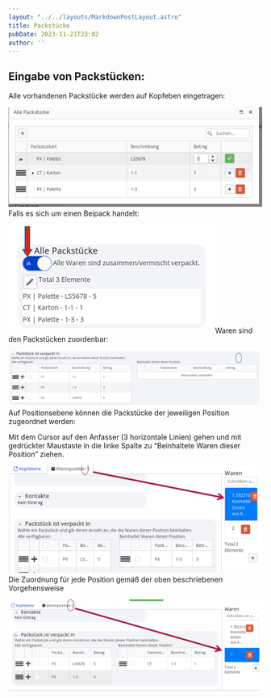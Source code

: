 ```yaml
---
layout: "../../layouts/MarkdownPostLayout.astro"
title: Packstücke
pubDate: 2023-11-21T23:02
author: ''
---
```


## **Eingabe von Packstücken:**

Alle vorhandenen Packstücke werden auf Kopfeben eingetragen:

![image-1a6990.png](../../images/tutorials/image-1a6990.png)Falls es sich um einen Beipack handelt:

![image-ab2982.png](../../images/tutorials/image-ab2982.png)Waren sind den Packstücken zuordenbar:

![image-8e9ecf.png](../../images/tutorials/image-8e9ecf.png)Auf Positionsebene können die Packstücke der jeweiligen Position zugeordnet werden:

Mit dem Cursor auf den Anfasser (3 horizontale Linien) gehen und mit gedrückter Maustaste in die linke Spalte zu “Beinhaltete Waren dieser Position” ziehen.

![image-b65c0c.png](../../images/tutorials/image-b65c0c.png)Die Zuordnung für jede Position gemäß der oben beschriebenen Vorgehensweise

![image-fd2f1b.png](../../images/tutorials/image-fd2f1b.png)